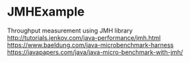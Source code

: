 # JMHExample
Throughput measurement using JMH library
http://tutorials.jenkov.com/java-performance/jmh.html
https://www.baeldung.com/java-microbenchmark-harness
https://javapapers.com/java/java-micro-benchmark-with-jmh/
